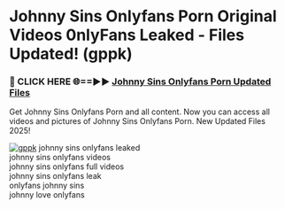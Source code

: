 # Johnny Sins Onlyfans Porn Original Videos 0nlyFans Leaked - Files Updated! (gppk)

<h3>🔴 CLICK HERE 🌐==►► <a href="https://tinyurl.com/x26r9saj" rel="nofollow">Johnny Sins Onlyfans Porn Updated Files</a></h3>

Get Johnny Sins Onlyfans Porn and all content. Now you can access all videos and pictures of Johnny Sins Onlyfans Porn. New Updated Files 2025!

[![gppk](https://i.imgur.com/LkgZPqh.gif)](https://tinyurl.com/x26r9saj)
johnny sins onlyfans leaked<br>
johnny sins onlyfans videos<br>
johnny sins onlyfans full videos<br>
johnny sins onlyfans leak<br>
onlyfans johnny sins<br>
johnny love onlyfans